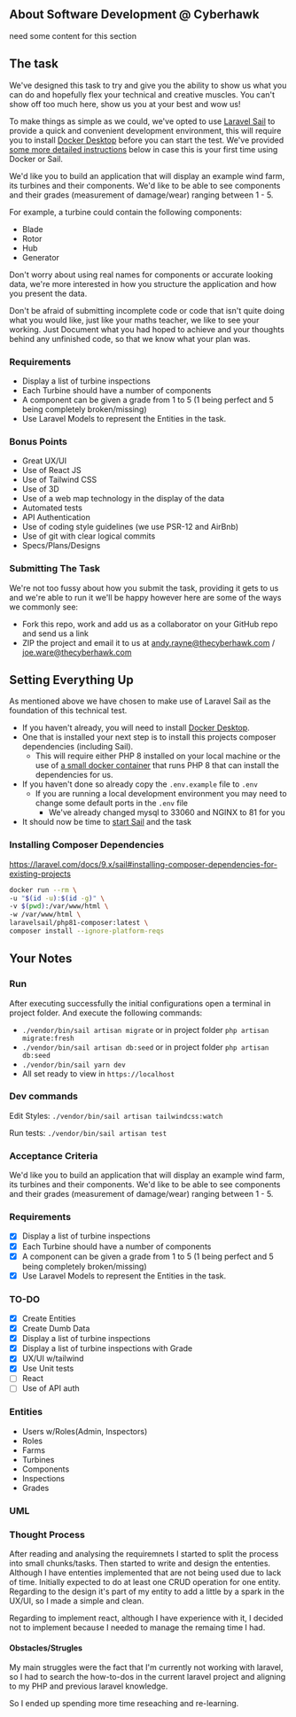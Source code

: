 ## About Software Development @ Cyberhawk

need some content for this section

## The task
We've designed this task to try and give you the ability to show us what you can do and hopefully flex your technical and creative muscles. You can't show off too much here, show us you at your best and wow us!

To make things as simple as we could, we've opted to use [Laravel Sail](https://laravel.com/docs/8.x/sail) to provide a quick and convenient development environment, this will require you to install
[Docker Desktop](https://www.docker.com/products/docker-desktop) before you can start the test. We've provided [some more detailed instructions](#setting-everything-up) below in case this is your first time using Docker or Sail.

We'd like you to build an application that will display an example wind farm, its turbines and their components.
We'd like to be able to see components and their grades (measurement of damage/wear) ranging between 1 - 5.

For example, a turbine could contain the following components:
- Blade
- Rotor
- Hub
- Generator

Don't worry about using real names for components or accurate looking data, we're more interested in how you structure the application and how you present the data.

Don't be afraid of submitting incomplete code or code that isn't quite doing what you would like, just like your maths teacher, we like to see your working.
Just Document what you had hoped to achieve and your thoughts behind any unfinished code, so that we know what your plan was.

### Requirements
- Display a list of turbine inspections
- Each Turbine should have a number of components
- A component can be given a grade from 1 to 5 (1 being perfect and 5 being completely broken/missing)
- Use Laravel Models to represent the Entities in the task.

### Bonus Points
- Great UX/UI
- Use of React JS
- Use of Tailwind CSS
- Use of 3D
- Use of a web map technology in the display of the data
- Automated tests
- API Authentication
- Use of coding style guidelines (we use PSR-12 and AirBnb)
- Use of git with clear logical commits
- Specs/Plans/Designs

### Submitting The Task
We're not too fussy about how you submit the task, providing it gets to us and we're able to run it we'll be happy however here are some of the ways we commonly see:
- Fork this repo, work and add us as a collaborator on your GitHub repo and send us a link
- ZIP the project and email it to us at andy.rayne@thecyberhawk.com / joe.ware@thecyberhawk.com

## Setting Everything Up
As mentioned above we have chosen to make use of Laravel Sail as the foundation of this technical test.
- If you haven't already, you will need to install [Docker Desktop](https://www.docker.com/products/docker-desktop).
- One that is installed your next step is to install this projects composer dependencies (including Sail).
    - This will require either PHP 8 installed on your local machine or the use of [a small docker container](https://laravel.com/docs/8.x/sail#installing-composer-dependencies-for-existing-projects) that runs PHP 8 that can install the dependencies for us.
- If you haven't done so already copy the `.env.example` file to `.env`
    - If you are running a local development environment you may need to change some default ports in the `.env` file
        - We've already changed mysql to 33060 and NGINX to 81 for you
- It should now be time to [start Sail](https://laravel.com/docs/8.x/sail#starting-and-stopping-sail) and the task

### Installing Composer Dependencies
https://laravel.com/docs/9.x/sail#installing-composer-dependencies-for-existing-projects
```bash
docker run --rm \
-u "$(id -u):$(id -g)" \
-v $(pwd):/var/www/html \
-w /var/www/html \
laravelsail/php81-composer:latest \
composer install --ignore-platform-reqs
```

## Your Notes

### Run
After executing successfully the initial configurations open a terminal in project folder.
And execute the following commands:
- `./vendor/bin/sail artisan migrate` or in project folder `php artisan migrate:fresh`
- `./vendor/bin/sail artisan db:seed` or in project folder `php artisan db:seed`
- `./vendor/bin/sail yarn dev`
- All set ready to view in `https://localhost`
### Dev commands
Edit Styles: `./vendor/bin/sail artisan tailwindcss:watch`

Run tests: `./vendor/bin/sail artisan test`
### Acceptance Criteria
We'd like you to build an application that will display an example wind farm, its turbines and their components. We'd like to be able to see components and their grades (measurement of damage/wear) ranging between 1 - 5.

### Requirements
- [x] Display a list of turbine inspections
- [x] Each Turbine should have a number of components
- [x] A component can be given a grade from 1 to 5 (1 being perfect and 5 being completely broken/missing)
- [x] Use Laravel Models to represent the Entities in the task.

### TO-DO
- [x] Create Entities
- [x] Create Dumb Data
- [x] Display a list of turbine inspections
- [x] Display a list of turbine inspections with Grade
- [x] UX/UI w/tailwind
- [x] Use Unit tests
- [ ] React
- [ ] Use of API auth

### Entities
- Users w/Roles(Admin, Inspectors)
- Roles
- Farms
- Turbines
- Components
- Inspections
- Grades

### UML


### Thought Process
After reading and analysing the requiremnets I started to split the process into small chunks/tasks.
Then started to write and design the ententies. Although I have ententies implemented that are not being used due to lack of time.
Initially expected to do at least one CRUD operation for one entity.
Regarding to the design it's part of my entity to add a little by a spark in the UX/UI, so I made a simple and clean.

Regarding to implement react, although I have experience with it, I decided not to implement because I needed to manage the remaing time I had.

#### Obstacles/Strugles
My main struggles were the fact that I'm currently not working with laravel, so I had to search the how-to-dos in the current laravel project and aligning to my PHP and previous laravel knowledge.

So I ended up spending more time reseaching and re-learning.
